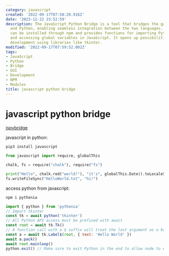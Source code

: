 ```yaml
---
category: javascript
created: '2022-09-17T07:58:20.916Z'
date: '2023-12-22 23:52:59'
description: The JavaScript Python Bridge is a tool that bridges the gap between JavaScript
  and Python, enabling seamless integration between the two languages. This bridge
  can be installed through npm and provides functions for importing Python modules
  and accessing global variables in JavaScript. It opens up possibilities for GUI
  development using libraries like tkinter.
modified: '2022-09-17T07:59:52.002Z'
tags:
- JavaScript
- Python
- Bridge
- GUI
- Development
- NPM
- Modules
title: javascript python bridge
---
```


# javascript python bridge

[jspybridge](https://github.com/extremeheat/JSPyBridge)

javascript in python:

```bash
pip3 install javascript
```

```python
from javascript import require, globalThis

chalk, fs = require("chalk"), require("fs")

print("Hello", chalk.red("world!"), "it's", globalThis.Date().toLocaleString())
fs.writeFileSync("HelloWorld.txt", "hi!")
```

access python from javascript:

```bash
npm i pythonia
```

```javascript
import { python } from 'pythonia'
// Import tkinter
const tk = await python('tkinter')
// All Python API access must be prefixed with await
const root = await tk.Tk()
// A function call with a $ suffix will treat the last argument as a kwarg dict
const a = await tk.Label$(root, { text: 'Hello World' })
await a.pack()
await root.mainloop()
python.exit() // Make sure to exit Python in the end to allow node to exit. You can also use process.exit.
```
